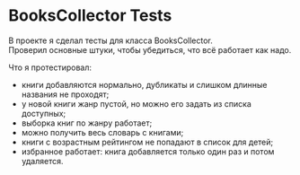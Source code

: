# BooksCollector Tests

В проекте я сделал тесты для класса BooksCollector.  
Проверил основные штуки, чтобы убедиться, что всё работает как надо.

Что я протестировал:
- книги добавляются нормально, дубликаты и слишком длинные названия не проходят;
- у новой книги жанр пустой, но можно его задать из списка доступных;
- выборка книг по жанру работает;
- можно получить весь словарь с книгами;
- книги с возрастным рейтингом не попадают в список для детей;
- избранное работает: книга добавляется только один раз и потом удаляется.
